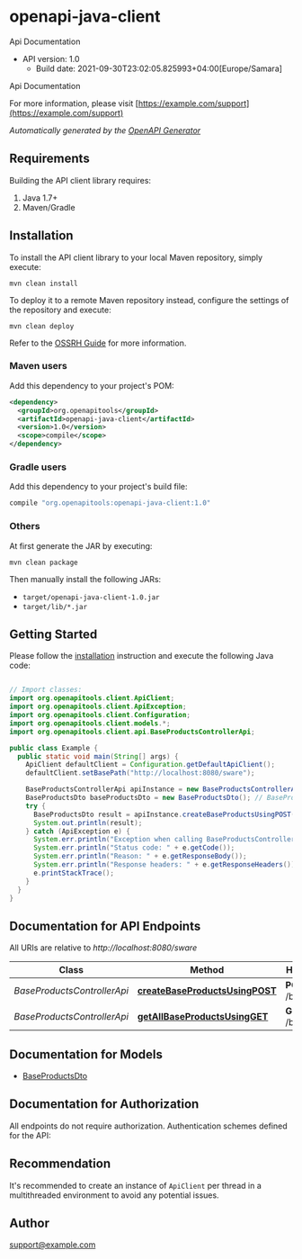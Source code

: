 # openapi-java-client

Api Documentation
- API version: 1.0
  - Build date: 2021-09-30T23:02:05.825993+04:00[Europe/Samara]

Api Documentation

  For more information, please visit [https://example.com/support](https://example.com/support)

*Automatically generated by the [OpenAPI Generator](https://openapi-generator.tech)*


## Requirements

Building the API client library requires:
1. Java 1.7+
2. Maven/Gradle

## Installation

To install the API client library to your local Maven repository, simply execute:

```shell
mvn clean install
```

To deploy it to a remote Maven repository instead, configure the settings of the repository and execute:

```shell
mvn clean deploy
```

Refer to the [OSSRH Guide](http://central.sonatype.org/pages/ossrh-guide.html) for more information.

### Maven users

Add this dependency to your project's POM:

```xml
<dependency>
  <groupId>org.openapitools</groupId>
  <artifactId>openapi-java-client</artifactId>
  <version>1.0</version>
  <scope>compile</scope>
</dependency>
```

### Gradle users

Add this dependency to your project's build file:

```groovy
compile "org.openapitools:openapi-java-client:1.0"
```

### Others

At first generate the JAR by executing:

```shell
mvn clean package
```

Then manually install the following JARs:

* `target/openapi-java-client-1.0.jar`
* `target/lib/*.jar`

## Getting Started

Please follow the [installation](#installation) instruction and execute the following Java code:

```java

// Import classes:
import org.openapitools.client.ApiClient;
import org.openapitools.client.ApiException;
import org.openapitools.client.Configuration;
import org.openapitools.client.models.*;
import org.openapitools.client.api.BaseProductsControllerApi;

public class Example {
  public static void main(String[] args) {
    ApiClient defaultClient = Configuration.getDefaultApiClient();
    defaultClient.setBasePath("http://localhost:8080/sware");

    BaseProductsControllerApi apiInstance = new BaseProductsControllerApi(defaultClient);
    BaseProductsDto baseProductsDto = new BaseProductsDto(); // BaseProductsDto | 
    try {
      BaseProductsDto result = apiInstance.createBaseProductsUsingPOST(baseProductsDto);
      System.out.println(result);
    } catch (ApiException e) {
      System.err.println("Exception when calling BaseProductsControllerApi#createBaseProductsUsingPOST");
      System.err.println("Status code: " + e.getCode());
      System.err.println("Reason: " + e.getResponseBody());
      System.err.println("Response headers: " + e.getResponseHeaders());
      e.printStackTrace();
    }
  }
}

```

## Documentation for API Endpoints

All URIs are relative to *http://localhost:8080/sware*

Class | Method | HTTP request | Description
------------ | ------------- | ------------- | -------------
*BaseProductsControllerApi* | [**createBaseProductsUsingPOST**](docs/BaseProductsControllerApi.md#createBaseProductsUsingPOST) | **POST** /baseProducts | createBaseProducts
*BaseProductsControllerApi* | [**getAllBaseProductsUsingGET**](docs/BaseProductsControllerApi.md#getAllBaseProductsUsingGET) | **GET** /baseProducts | getAllBaseProducts


## Documentation for Models

 - [BaseProductsDto](docs/BaseProductsDto.md)


## Documentation for Authorization

All endpoints do not require authorization.
Authentication schemes defined for the API:

## Recommendation

It's recommended to create an instance of `ApiClient` per thread in a multithreaded environment to avoid any potential issues.

## Author

support@example.com

